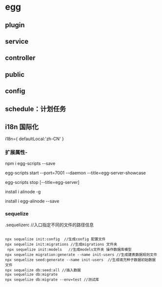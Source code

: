 # egg

## plugin

## service

## controller

## public

## config

## schedule：计划任务

## i18n 国际化

i18n={
defaultLocal:'zh-CN'
}

### 扩展属性-

npm i egg-scripts --save

egg-scripts start --port=7001 --daemon --title=egg-server-showcase

egg-scripts stop [--title=egg-server]

install i alinode -g

install i egg-alinode --save

### sequelize

.sequelizerc //入口指定不同的文件的路径信息

```shell

npx sequelize init:config  //生成config 配置文件
npx sequelize init:migrations //生成migrations 文件夹
 npx sequelize init:models   //生成models文件夹 操作数据库模型
npx sequelize migration:generate --name init-users //生成建表数据规则文件
npx sequelize seed:generate --name init-users  //生成填充种子数据初始数据文件
npx sequelize db:seed:all //插入数据
npx sequelize db:migrate
npx sequelize db:migrate --env=test //测试库
```
